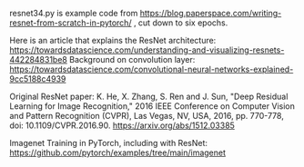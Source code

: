 resnet34.py is example code from https://blog.paperspace.com/writing-resnet-from-scratch-in-pytorch/ , cut down to six epochs.

Here is an article that explains the ResNet architecture: https://towardsdatascience.com/understanding-and-visualizing-resnets-442284831be8 
Background on convolution layer:
https://towardsdatascience.com/convolutional-neural-networks-explained-9cc5188c4939

Original ResNet paper: 
K. He, X. Zhang, S. Ren and J. Sun, "Deep Residual Learning for Image Recognition," 2016 IEEE Conference on Computer Vision and Pattern Recognition (CVPR), Las Vegas, NV, USA, 2016, pp. 770-778, doi: 10.1109/CVPR.2016.90. https://arxiv.org/abs/1512.03385

Imagenet Training in PyTorch, including with ResNet:
https://github.com/pytorch/examples/tree/main/imagenet


